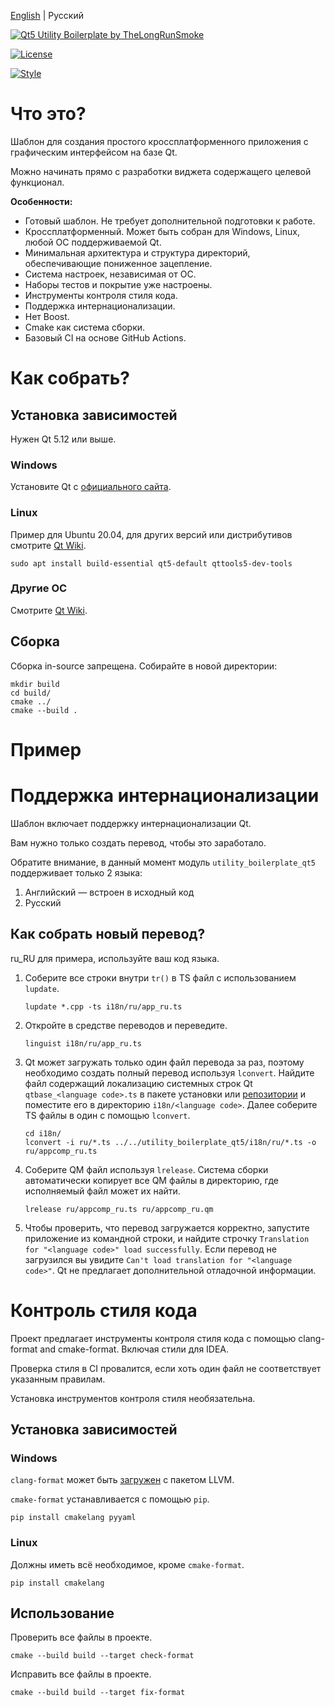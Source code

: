[English](README.MD) | Русский

[![Qt5 Utility Boilerplate by TheLongRunSmoke]()](#)

[![License](https://img.shields.io/badge/License-Apache%202.0-blue.svg)](https://opensource.org/licenses/Apache-2.0)

[![Style](https://github.com/TheLongRunSmoke/utility-boilerplate-qt/actions/workflows/style.yml/badge.svg)](https://github.com/TheLongRunSmoke/utility-boilerplate-qt/actions/workflows/style.yml)

# Что это?

Шаблон для создания простого кроссплатформенного приложения с графическим интерфейсом на базе Qt.

Можно начинать прямо с разработки виджета содержащего целевой функционал.

**Особенности:**

* Готовый шаблон. Не требует дополнительной подготовки к работе.
* Кроссплатформенный. Может быть собран для Windows, Linux, любой ОС поддерживаемой Qt.
* Минимальная архитектура и структура директорий, обеспечивающие пониженное зацепление.
* Система настроек, независимая от ОС.
* Наборы тестов и покрытие уже настроены.
* Инструменты контроля стиля кода.
* Поддержка интернационализации.
* Нет Boost.
* Cmake как система сборки.
* Базовый CI на основе GitHub Actions.

# Как собрать?

## Установка зависимостей

Нужен Qt 5.12 или выше.

### Windows

Установите Qt c [официального сайта](https://www.qt.io/download).

### Linux

Пример для Ubuntu 20.04, для других версий или дистрибутивов смотрите [Qt Wiki](https://wiki.qt.io/Main).

```shell
sudo apt install build-essential qt5-default qttools5-dev-tools
```

### Другие ОС

Смотрите [Qt Wiki](https://wiki.qt.io/Main).

## Сборка

Сборка in-source запрещена. Собирайте в новой директории:

```shell
mkdir build
cd build/
cmake ../
cmake --build .
```

# Пример

# Поддержка интернационализации

Шаблон включает поддержку интернационализации Qt.

Вам нужно только создать перевод, чтобы это заработало.

Обратите внимание, в данный момент модуль `utility_boilerplate_qt5` поддерживает только 2 языка:

1. Английский — встроен в исходный код
2. Русский

## Как собрать новый перевод?

ru_RU для примера, используйте ваш код языка.

1. Соберите все строки внутри `tr()` в TS файл с использованием `lupdate`.

   ```shell
   lupdate *.cpp -ts i18n/ru/app_ru.ts
   ```

2. Откройте в средстве переводов и переведите.

   ```shell
   linguist i18n/ru/app_ru.ts
   ```

3. Qt может загружать только один файл перевода за раз, поэтому необходимо создать полный перевод используя `lconvert`.
   Найдите файл содержащий локализацию системных строк Qt `qtbase_<language code>.ts` в пакете установки
   или [репозитории](https://github.com/qt/qttranslations/tree/dev/translations) и поместите его в
   директорию `i18n/<language code>`. Далее соберите TS файлы в один с помощью `lconvert`.

   ```shell
   cd i18n/
   lconvert -i ru/*.ts ../../utility_boilerplate_qt5/i18n/ru/*.ts -o ru/appcomp_ru.ts
   ```

4. Соберите QM файл используя `lrelease`. Система сборки автоматически копирует все QM файлы в директорию, где
   исполняемый файл может их найти.

   ```shell
   lrelease ru/appcomp_ru.ts ru/appcomp_ru.qm
   ```

5. Чтобы проверить, что перевод загружается корректно, запустите приложение из командной строки, и найдите
   строчку `Translation for "<language code>" load successfully`. Если перевод не загрузился вы
   увидите `Can't load translation for "<language code>"`. Qt не предлагает дополнительной отладочной информации.

# Контроль стиля кода

Проект предлагает инструменты контроля стиля кода с помощью clang-format and cmake-format. Включая стили для IDEA.

Проверка стиля в CI провалится, если хоть один файл не соответствует указанным правилам.

Установка инструментов контроля стиля необязательна.

## Установка зависимостей

### Windows

`clang-format` может быть [загружен](https://llvm.org/builds/) с пакетом LLVM.

`cmake-format` устанавливается с помощью `pip`.

```shell
pip install cmakelang pyyaml
```

### Linux

Должны иметь всё необходимое, кроме `cmake-format`.

```shell
pip install cmakelang
```

## Использование

Проверить все файлы в проекте.

```shell
cmake --build build --target check-format
```

Исправить все файлы в проекте.

```shell
cmake --build build --target fix-format
```
